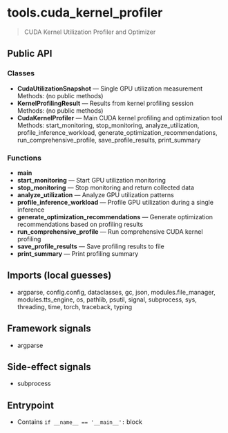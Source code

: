 # tools.cuda_kernel_profiler

> CUDA Kernel Utilization Profiler and Optimizer

## Public API

### Classes
- **CudaUtilizationSnapshot** — Single GPU utilization measurement  
  Methods: (no public methods)
- **KernelProfilingResult** — Results from kernel profiling session  
  Methods: (no public methods)
- **CudaKernelProfiler** — Main CUDA kernel profiling and optimization tool  
  Methods: start_monitoring, stop_monitoring, analyze_utilization, profile_inference_workload, generate_optimization_recommendations, run_comprehensive_profile, save_profile_results, print_summary

### Functions
- **main**
- **start_monitoring** — Start GPU utilization monitoring
- **stop_monitoring** — Stop monitoring and return collected data
- **analyze_utilization** — Analyze GPU utilization patterns
- **profile_inference_workload** — Profile GPU utilization during a single inference
- **generate_optimization_recommendations** — Generate optimization recommendations based on profiling results
- **run_comprehensive_profile** — Run comprehensive CUDA kernel profiling
- **save_profile_results** — Save profiling results to file
- **print_summary** — Print profiling summary

## Imports (local guesses)
- argparse, config.config, dataclasses, gc, json, modules.file_manager, modules.tts_engine, os, pathlib, psutil, signal, subprocess, sys, threading, time, torch, traceback, typing

## Framework signals
- argparse

## Side-effect signals
- subprocess

## Entrypoint
- Contains `if __name__ == '__main__':` block